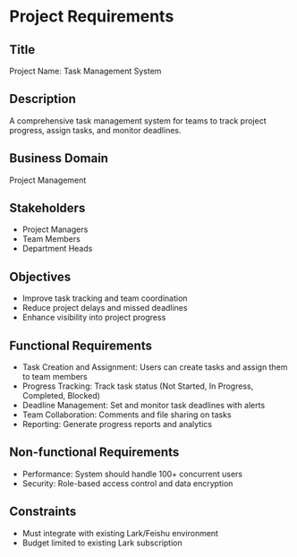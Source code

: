 # Project Requirements

## Title
Project Name: Task Management System

## Description
A comprehensive task management system for teams to track project progress, assign tasks, and monitor deadlines.

## Business Domain
Project Management

## Stakeholders
- Project Managers
- Team Members
- Department Heads

## Objectives
- Improve task tracking and team coordination
- Reduce project delays and missed deadlines
- Enhance visibility into project progress

## Functional Requirements
- Task Creation and Assignment: Users can create tasks and assign them to team members
- Progress Tracking: Track task status (Not Started, In Progress, Completed, Blocked)
- Deadline Management: Set and monitor task deadlines with alerts
- Team Collaboration: Comments and file sharing on tasks
- Reporting: Generate progress reports and analytics

## Non-functional Requirements
- Performance: System should handle 100+ concurrent users
- Security: Role-based access control and data encryption

## Constraints
- Must integrate with existing Lark/Feishu environment
- Budget limited to existing Lark subscription